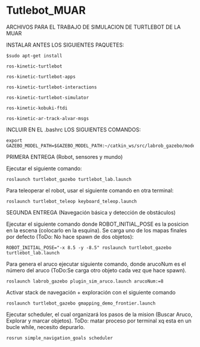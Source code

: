 # Tutlebot_MUAR

ARCHIVOS PARA EL TRABAJO DE SIMULACION DE TURTLEBOT DE LA MUAR

INSTALAR ANTES LOS SIGUIENTES PAQUETES:

    $sudo apt-get install 

    ros-kinetic-turtlebot 
    
    ros-kinetic-turtlebot-apps 
    
    ros-kinetic-turtlebot-interactions 
    
    ros-kinetic-turtlebot-simulator 
    
    ros-kinetic-kobuki-ftdi
    
    ros-kinetic-ar-track-alvar-msgs
    
INCLUIR EN EL .bashrc LOS SIGUIENTES COMANDOS:

    export GAZEBO_MODEL_PATH=$GAZEBO_MODEL_PATH:~/catkin_ws/src/labrob_gazebo/models
    
PRIMERA ENTREGA (Robot, sensores y mundo)

  Ejecutar el siguiente comando:
  
    roslaunch turtlebot_gazebo turtlebot_lab.launch 
    
  Para teleoperar el robot, usar el siguiente comando en otra terminal:
  
    roslaunch turtlebot_teleop keyboard_teleop.launch

SEGUNDA ENTREGA (Navegación básica y detección de obstáculos)

  Ejecutar el siguiente comando donde ROBOT_INITIAL_POSE es la posicion en la escena (colocarlo en la esquina). Se carga uno de los mapas finales por defecto (ToDo: No hace spawn de dos objetos):
  
    ROBOT_INITIAL_POSE="-x 8.5 -y -8.5" roslaunch turtlebot_gazebo turtlebot_lab.launch
    
  Para genera el aruco ejecutar siguiente comando, donde arucoNum es el número del aruco (ToDo:Se carga otro objeto cada vez que hace spawn).
    
    roslaunch labrob_gazebo plugin_sim_aruco.launch arucoNum:=8 
   
  Activar stack de navegación + exploración con el siguiente comando
  
    roslaunch turtlebot_gazebo gmapping_demo_frontier.launch
    
  Ejecutar scheduler, el cual organizará los pasos de la mision (Buscar Aruco, Explorar y marcar objetos). ToDo: matar proceso por terminal xq esta en un bucle while, necesito depurarlo.
    
    rosrun simple_navigation_goals scheduler
